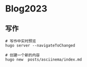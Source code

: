 # Blog2023
 
## 写作

```
# 写作中实时预览
hugo server --navigateToChanged

# 创建一个新的内容
hugo new  posts/asciinema/index.md
```